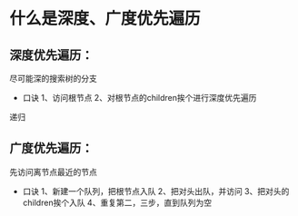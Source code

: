 # 什么是深度、广度优先遍历

## 深度优先遍历：
 尽可能深的搜索树的分支
 - 口诀
 1、访问根节点
 2、对根节点的children挨个进行深度优先遍历

递归
## 广度优先遍历：
 先访问离节点最近的节点
 - 口诀
 1、新建一个队列，把根节点入队
 2、把对头出队，并访问
 3、把对头的children挨个入队
 4、重复第二，三步，直到队列为空

